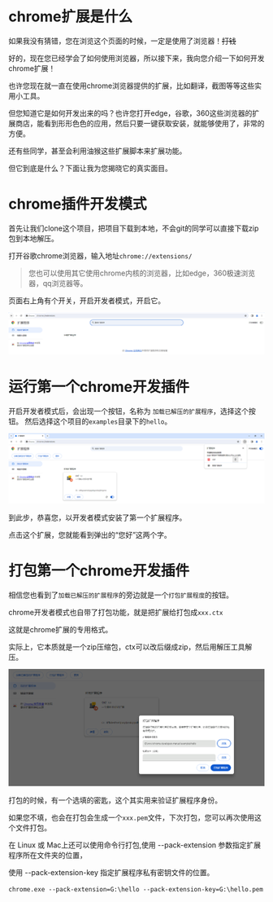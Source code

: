 # chrome扩展是什么

如果我没有猜错，您在浏览这个页面的时候，一定是使用了浏览器！~~打钱~~

好的，现在您已经学会了如何使用浏览器，所以接下来，我向您介绍一下如何开发chrome扩展！

也许您现在就一直在使用chrome浏览器提供的扩展，比如翻译，截图等等这些实用小工具。

但您知道它是如何开发出来的吗？也许您打开edge，谷歌，360这些浏览器的扩展商店，能看到形形色色的应用，然后只要一键获取安装，就能够使用了，非常的方便。

还有些同学，甚至会利用油猴这些扩展脚本来扩展功能。

但它到底是什么？下面让我为您揭晓它的真实面目。

# chrome插件开发模式

首先让我们clone这个项目，把项目下载到本地，不会git的同学可以直接下载zip包到本地解压。

打开谷歌chrome浏览器，输入地址`chrome://extensions/`

> 您也可以使用其它使用chrome内核的浏览器，比如edge，360极速浏览器，qq浏览器等。

页面右上角有个开关，开启开发者模式，开启它。

![image.png](./images/1.png)

# 运行第一个chrome开发插件

开启开发者模式后，会出现一个按钮，名称为 `加载已解压的扩展程序`，选择这个按钮。
然后选择这个项目的`examples`目录下的`hello`。

![image.png](./images/2.png)

到此步，恭喜您，以开发者模式安装了第一个扩展程序。

点击这个扩展，您就能看到弹出的“您好”这两个字。

# 打包第一个chrome开发插件

相信您也看到了`加载已解压的扩展程序`的旁边就是一个`打包扩展程度`的按钮。

chrome开发者模式也自带了打包功能，就是把扩展给打包成`xxx.ctx`

这就是chrome扩展的专用格式。

实际上，它本质就是一个zip压缩包，ctx可以改后缀成zip，然后用解压工具解压。

![image.png](./images/3.png)

打包的时候，有一个选填的密匙，这个其实用来验证扩展程序身份。

如果您不填，也会在打包会生成一个`xxx.pem`文件，下次打包，您可以再次使用这个文件打包。

在 Linux 或 Mac上还可以使用命令行打包,使用 --pack-extension 参数指定扩展程序所在文件夹的位置，

使用 --pack-extension-key 指定扩展程序私有密钥文件的位置。

`chrome.exe --pack-extension=G:\hello --pack-extension-key=G:\hello.pem`


